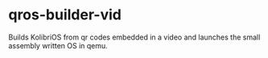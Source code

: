 # qros-builder-vid
Builds KolibriOS from qr codes embedded in a video and launches the small assembly written OS in qemu.
